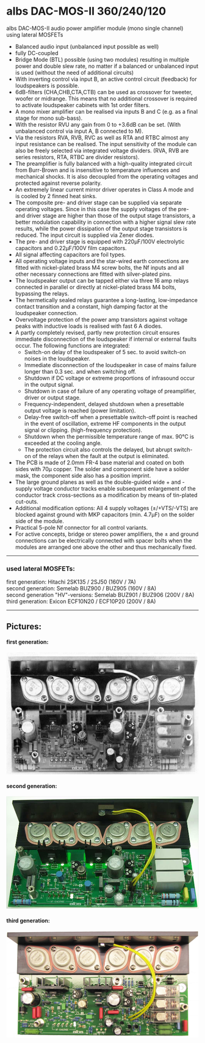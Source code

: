 
# albs DAC-MOS-II 360/240/120

albs DAC-MOS-II audio power amplifier module (mono single channel)  
using lateral MOSFETs
* Balanced audio input (unbalanced input possible as well)  
* fully DC-coupled  
* Bridge Mode (BTL) possible (using two modules) resulting in multiple power and double slew rate, no matter if a balanced or unbalanced input is used (without the need of additional circuits)  
* With inverting control via input B, an active control circuit (feedback) for loudspeakers is possible.  
* 6dB-filters (CHA,CHB,CTA,CTB) can be used as crossover for tweeter, woofer or midrange. This means that no additional crossover is required to activate loudspeaker cabinets with 1st order filters.  
* A mono mixer amplifier can be realised via inputs B and C (e.g. as a final stage for mono sub-bass).  
* With the resistor RVU any gain from 0 to +3.6dB can be set. (With unbalanced control via input A, B connected to M).  
* Via the resistors RVA, RVB, RVC as well as RTA and RTBC almost any input resistance can be realised. The input sensitivity of the module can also be freely selected via integrated voltage dividers. (RVA, RVB are series resistors, RTA, RTBC are divider resistors).  
* The preamplifier is fully balanced with a high-quality integrated circuit from Burr-Brown and is insensitive to temperature influences and mechanical shocks. It is also decoupled from the operating voltages and protected against reverse polarity.  
* An extremely linear current mirror driver operates in Class A mode and is cooled by 2 finned heat sinks.  
* The composite pre- and driver stage can be supplied via separate operating voltages. Since in this case the supply voltages of the pre- and driver stage are higher than those of the output stage transistors, a better modulation capability in connection with a higher signal slew rate results, while the power dissipation of the output stage transistors is reduced. The input circuit is supplied via Zener diodes.  
* The pre- and driver stage is equipped with 220µF/100V electrolytic capacitors and 0.22µF/100V film capacitors.  
* All signal affecting capacitors are foil types.  
* All operating voltage inputs and the star-wired earth connections are fitted with nickel-plated brass M4 screw bolts, the Nf inputs and all other necessary connections are fitted with silver-plated pins.  
* The loudspeaker output can be tapped either via three 16 amp relays connected in parallel or directly at nickel-plated brass M4 bolts, bypassing the relays.  
* The hermetically sealed relays guarantee a long-lasting, low-impedance contact transition and a constant, high damping factor at the loudspeaker connection.  
* Overvoltage protection of the power amp transistors against voltage peaks with inductive loads is realised with fast 6 A diodes.  
* A partly completely revised, partly new protection circuit ensures immediate disconnection of the loudspeaker if internal or external faults occur. The following functions are integrated:  
    * Switch-on delay of the loudspeaker of 5 sec. to avoid switch-on noises in the loudspeaker.  
    * Immediate disconnection of the loudspeaker in case of mains failure longer than 0.3 sec. and when switching off.  
    * Shutdown if DC voltage or extreme proportions of infrasound occur in the output signal.  
    * Shutdown in case of failure of any operating voltage of preamplifier, driver or output stage.  
    * Frequency-independent, delayed shutdown when a presettable output voltage is reached (power limitation).  
    * Delay-free switch-off when a presettable switch-off point is reached in the event of oscillation, extreme HF components in the output signal or clipping. (high-frequency protection).  
    * Shutdown when the permissible temperature range of max. 90°C is exceeded at the cooling angle.  
    * The protection circuit also controls the delayed, but abrupt switch-on of the relays when the fault at the output is eliminated.  
* The PCB is made of 2.0mm FR-4 base material and coated on both sides with 70µ copper. The solder and component side have a solder mask, the component side also has a position imprint.  
* The large ground planes as well as the double-guided wide + and - supply voltage conductor tracks enable subsequent enlargement of the conductor track cross-sections as a modification by means of tin-plated cut-outs.  
* Additional modification options: All 4 supply voltages (±/+VTS/-VTS) are blocked against ground with MKP capacitors (min. 4.7µF) on the solder side of the module.  
* Practical 5-pole Nf connector for all control variants.  
* For active concepts, bridge or stereo power amplifiers, the ± and ground connections can be electrically connected with spacer bolts when the modules are arranged one above the other and thus mechanically fixed.  

----

### used lateral MOSFETs:  
first generation: Hitachi 2SK135 / 2SJ50 (160V / 7A)  
second generation: Semelab BUZ900 / BUZ905 (160V / 8A)  
second generation "HV"-versions: Semelab BUZ901 / BUZ906 (200V / 8A)  
third generation: Exicon ECF10N20 / ECF10P20 (200V / 8A)  

----

## Pictures:
#### first generation:  
<img src="/Pics/old/albs_DAC-MOS_II_2SK135_top_BW.jpg">  
  
  
#### second generation:   
<img src="/Pics/old/Albs_DAC-MOS_360__BUZ900_5.jpg">
  
  
#### third generation:   
<img src="/Pics/Albs_DAC-MOS_360__Exicon_2.jpg">

